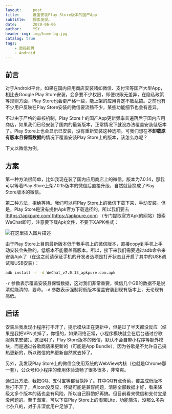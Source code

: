```yaml
---
layout:     post
title:      覆盖安装Play Store版本的国产App
subtitle:   探索发现。
date:       2020-06-06
author:     YSY
header-img: img/home-bg.jpg
catalog: true
tags:
    - 鼓捣折腾
    - Android
---
```


## 前言

对于Android平台，如果在国内应用商店安装诸如微信、支付宝等国产大型App，相比去Google Play Store安装，会多要不少权限，即便权限无差异，在隐私政策等规则方面，Play Store也会更严格一些，能上架的应用肯定不敢乱搞。之前也有不少用户反映在Play Store安装的微信要流畅不少，某些功能细节也会有差异。

不过由于严格的审核机制，Play Store上的国产App更新频率普遍落后于国内应用商店，如果我们已经安装了国内的最新版本，正常情况下就没办法覆盖安装低版本了。Play Store上也会显示已安装，没有重新安装这种选项。可我们想在**不卸载原有版本且保留数据**的情况下覆盖安装Play Store上的版本，该怎么办呢？

下文以微信为例。

## 方案

第一种方法很简单，比如我现在装了国内应用商店上的微信，版本为7.0.14，那我可以等着Play Store上架7.0.15版本的微信后直接升级，自然就替换成了Play Store版本的微信。

第二种方法，拒绝等待。我们可以将Play Store上的微信下载下来，手动安装。但是，Play Store是没有提供Apk官方下载途径的，所以我们要去 [https://apkpure.com](https://apkpure.com) （专门提取官方Apk的网站）搜索WeChat即可，注意要下载Apk文件，不要下XAPK格式：

![在这里插入图片描述](https://img-blog.csdnimg.cn/2020060612375117.png?x-oss-process=image/watermark,type_ZmFuZ3poZW5naGVpdGk,shadow_10,text_aHR0cHM6Ly9ibG9nLmNzZG4ubmV0L3lzeTk1MDgwMw==,size_16,color_FFFFFF,t_70)

由于Play Store上目前最新版本低于我手机上的微信版本，直接copy到手机上手动安装会失败的，低版本不能覆盖高版本。所以，接下来我们需要通过adb命令来安装Apk了（在这之前请保证手机的开发者选项是打开状态且开启了其中的USB调试和USB安装）：

```bash
adb install -r -d WeChat_v7.0.13_apkpure.com.apk
```

`-r` 参数表示覆盖安装且保留数据，这对我们非常重要，微信几个GB的数据不是说清就能清的，要命。`-d` 参数表示强制将低版本覆盖安装到现有版本上，无论现有高低。

## 后话

安装后我发现小程序打不开了，提示模块正在更新中，但是过了半天都没反应（结果是我把VPN关掉了，你懂的，如果网络正常，小程序模块就会在后台通过谷歌服务来安装）。这证明了，Play Store版本的微信，默认不会自带小程序等额外模块，而是通过谷歌商店来更新的（可能是App Bundle），因为谷歌是不允许自己搞热更新的，所以微信的热更新自然就去掉了。

另外，我发现Play Store上的微信会使用系统的WebView内核（也就是Chrome那一套），公众号和小程序的使用体验流畅了很多很多，非常爽。

通过此方法，我把QQ、支付宝等都替换掉了。其中QQ有点奇葩，覆盖成低版本后打不开了，点icon没反应，怀疑可能是兼容问题，清除全部数据才好，看来降级太多个版本的话也会有风险，所以自己斟酌好再搞。但目前看来微信和支付宝是没问题的。至于淘宝，可以下载Play Store上的淘宝Lite，功能简洁，没那么多杂七杂八的，对于非深度用户足够了。
